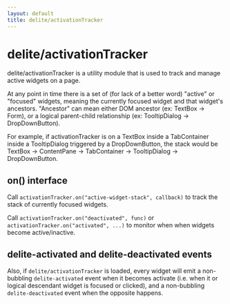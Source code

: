 ```yaml
---
layout: default
title: delite/activationTracker
---
```


# delite/activationTracker

delite/activationTracker is a utility module that is used to track and manage active widgets on a page.

At any point in time there is a set of (for lack of a better word) "active" or "focused" widgets,
meaning the currently focused widget and that widget's ancestors.
"Ancestor" can mean either DOM ancestor (ex: TextBox → Form), or a logical parent-child relationship
(ex: TooltipDialog → DropDownButton).

For example, if activationTracker is on a TextBox inside a TabContainer inside a TooltipDialog
triggered by a DropDownButton, the stack would be
TextBox → ContentPane → TabContainer → TooltipDialog → DropDownButton.

## on() interface

Call `activationTracker.on("active-widget-stack", callback)` to track the stack of currently focused widgets.

Call `activationTracker.on("deactivated", func)` or `activationTracker.on("activated", ...)` to monitor when
when widgets become active/inactive.

## delite-activated and delite-deactivated events

Also, if `delite/activationTracker` is loaded, every widget will emit a non-bubbling `delite-activated` event
when it becomes activate (i.e. when it or logical descendant widget is focused or clicked), and a non-bubbling
`delite-deactivated` event when the opposite happens.


